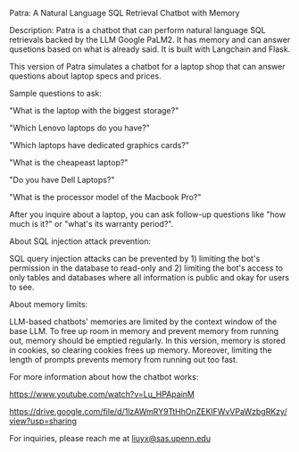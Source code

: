 
Patra: A Natural Language SQL Retrieval Chatbot with Memory

Description:
Patra is a chatbot that can perform natural language SQL retrievals backed by the LLM Google PaLM2. It has memory and can answer qusetions based on what is already said.
It is built with Langchain and Flask. 

This version of Patra simulates a chatbot for a laptop shop that can answer questions about laptop specs and prices.

Sample questions to ask:

"What is the laptop with the biggest storage?"

"Which Lenovo laptops do you have?"

"Which laptops have dedicated graphics cards?"

"What is the cheapeast laptop?"

"Do you have Dell Laptops?"

"What is the processor model of the Macbook Pro?"

After you inquire about a laptop, you can ask follow-up questions like "how much is it?" or "what's its warranty period?".  

About SQL injection attack prevention:

SQL query injection attacks can be prevented by 1) limiting the bot's permission in the database to read-only and 2) limiting the bot's access to only tables and databases where all information is public and okay for users to see. 

About memory limits:

LLM-based chatbots' memories are limited by the context window of the base LLM. To free up room in memory and prevent memory from running out, memory should be emptied regularly. In this version, memory is stored in cookies, so clearing cookies frees up memory. Moreover, limiting the length of prompts prevents memory from running out too fast.  

For more information about how the chatbot works:

https://www.youtube.com/watch?v=Lu_HPApainM

https://drive.google.com/file/d/1lzAWmRY9TtHhOnZEKIFWvVPaWzbgRKzy/view?usp=sharing

For inquiries, please reach me at liuyx@sas.upenn.edu

